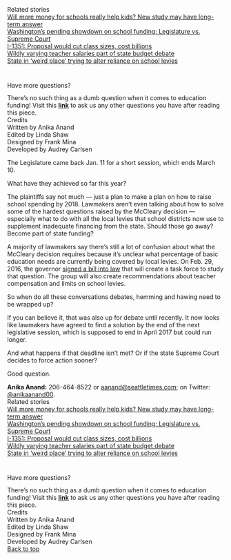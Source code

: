 <aside class="nonmobile links sidebar">
  <div class="title">Related stories</div>
  <div class="link"><a href="http://www.seattletimes.com/education-lab/will-more-money-for-schools-really-help-kids-new-study-may-have-long-term-answer/"><i class="fa fa-caret-right"></i> Will more money for schools really help kids? New study may have long-term answer</a></div>
  <div class="link"><a href="http://www.seattletimes.com/seattle-news/education/washingtons-pending-showdown-legislature-vs-supreme-court/"><i class="fa fa-caret-right"></i> Washington’s pending showdown on school funding: Legislature vs. Supreme Court</a></div>
  <div class="link"><a href="http://www.seattletimes.com/seattle-news/i-1351-proposal-would-cut-class-sizes-cost-billions/"><i class="fa fa-caret-right"></i> I-1351: Proposal would cut class sizes, cost billions</a></div>
  <div class="link"><a href="http://www.seattletimes.com/seattle-news/education/wildly-varying-teacher-salaries-part-of-state-budget-debate/"><i class="fa fa-caret-right"></i> Wildly varying teacher salaries part of state budget debate</a></div>
  <div class="link"><a href="http://www.seattletimes.com/seattle-news/politics/state-in-weird-place-trying-to-alter-reliance-on-school-levies/"><i class="fa fa-caret-right"></i> State in ‘weird place’ trying to alter reliance on school levies</a></div>
  <div class="title" style="padding: 40px 0 12px 0">Have more questions?</div>
    There’s no such thing as a dumb question when it comes to education funding! Visit this <a href="https://anikaanand.typeform.com/to/qggion"><strong>link</strong></a> to ask us any other questions you have after reading this piece.</div>
  <div class="credits">
    <div class="title">Credits</div>
    Written by Anika Anand
    <br>Edited by Linda Shaw
    <br>Designed by Frank Mina
    <br>Developed by Audrey Carlsen 
  </div>
</aside>

The Legislature came back Jan. 11 for a short session, which ends March 10.

What have they achieved so far this year?

The plaintiffs say not much &mdash; just a plan to make a plan on how to raise school spending by 2018.  Lawmakers aren’t even talking about how to solve some of the hardest questions raised by the McCleary decision &mdash; especially what to do with all the local levies that school districts now use to supplement inadequate financing from the state. Should those go away?  Become part of state funding?  

A majority of lawmakers say there’s still a lot of confusion about what the McCleary decision requires because it’s unclear what percentage of basic education needs are currently being covered by local levies. On Feb. 29, 2016, the governor <span class="yellow"><a href="http://www.governor.wa.gov/news-media/inslee-signs-first-bill-session-ensures-continued-bipartisan-collaboration-education">signed a bill into law</a></span> that will create a task force to study that question. The group will also create recommendations about teacher compensation and limits on school levies.  
 
So when do all these conversations debates, hemming and hawing need to be wrapped up?
 
If you can believe it, that was also up for debate until recently. It now looks like lawmakers have agreed to find a solution by the end of the next legislative session, which is supposed to end in April 2017 but could run longer.
 
And what happens if that deadline isn’t met? Or if the state Supreme Court decides to force action sooner? 
 
Good question.

<div class="contact"><strong>Anika Anand:</strong> 206-464-8522 or <a href="mailto:aanand@seattletimes.com">aanand@seattletimes.com</a>; on Twitter: <a href="https://twitter.com/anikaanand00">@anikaanand00</a>.</div>

<aside class="mobile links sidebar">
  <div class="title">Related stories</div>
  <div class="link"><a href="http://www.seattletimes.com/education-lab/will-more-money-for-schools-really-help-kids-new-study-may-have-long-term-answer/"><i class="fa fa-caret-right"></i> Will more money for schools really help kids? New study may have long-term answer</a></div>
  <div class="link"><a href="http://www.seattletimes.com/seattle-news/education/washingtons-pending-showdown-legislature-vs-supreme-court/"><i class="fa fa-caret-right"></i> Washington’s pending showdown on school funding: Legislature vs. Supreme Court</a></div>
  <div class="link"><a href="http://www.seattletimes.com/seattle-news/i-1351-proposal-would-cut-class-sizes-cost-billions/"><i class="fa fa-caret-right"></i> I-1351: Proposal would cut class sizes, cost billions</a></div>
  <div class="link"><a href="http://www.seattletimes.com/seattle-news/education/wildly-varying-teacher-salaries-part-of-state-budget-debate/"><i class="fa fa-caret-right"></i> Wildly varying teacher salaries part of state budget debate</a></div>
  <div class="link"><a href="http://www.seattletimes.com/seattle-news/politics/state-in-weird-place-trying-to-alter-reliance-on-school-levies/"><i class="fa fa-caret-right"></i> State in ‘weird place’ trying to alter reliance on school levies</a></div>
  <div class="title" style="padding: 40px 0 12px 0">Have more questions?</div>
    There’s no such thing as a dumb question when it comes to education funding! Visit this <a href="https://anikaanand.typeform.com/to/qggion"><strong>link</strong></a> to ask us any other questions you have after reading this piece.</div>
  <div class="credits">
    <div class="title">Credits</div>
    Written by Anika Anand
    <br>Edited by Linda Shaw
    <br>Designed by Frank Mina
    <br>Developed by Audrey Carlsen 
  </div>
</aside>

<div class="top"><a href="#top"><i class="fa fa-caret-up"></i> Back to top</a></div>